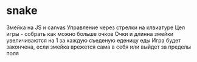 # snake
Змейка на JS и canvas
Управление через стрелки на клвиатуре
Цел игры - собрать как можно больше очков
Очки и длинна змейки увеличиваются на 1 за каждую съеденую еденицу еды
Игра будет закончена, если змейка врежется сама в себя или выйдет за пределы поля
